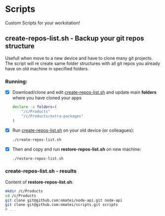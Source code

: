 # Scripts
Custom Scripts for your workstation!

## create-repos-list.sh - Backup your git repos structure

Usefull when move to a new device and have to clone many git projects.
The script will re create same folder structures with all git repos you already have on old machine in specified folders.

### Running:
- [x] Download/clone and edit [create-repos-list.sh](create-repos-list.sh) and update main **folders** where you have cloned your apps
    ```sh
    declare -a folders=(
        "/c/Products"
        "/c/Products/extra-packages"
    )
    ```
- [x] Run [create-repos-list.sh](create-repos-list.sh) on your old device (or colleagues):
    ```sh
    ./create-repos-list.sh
    ```
- [x] Then and copy and run **restore-repos-list.sh** on new machine:
    ```sh
    ./restore-repos-list.sh
    ```

### create-repos-list.sh - results

Content of **restore-repos-list.sh**:

```sh
mkdir /c/Products
cd /c/Products
git clone git@github.com:nmatei/node-api.git node-api
git clone git@github.com:nmatei/scripts.git scripts
# ...
```

